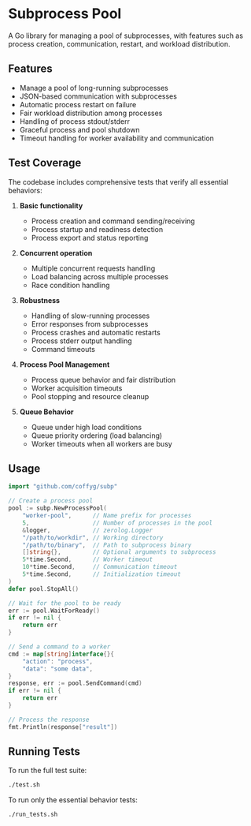 # Subprocess Pool

A Go library for managing a pool of subprocesses, with features such as process creation, communication, restart, and workload distribution.

## Features

- Manage a pool of long-running subprocesses
- JSON-based communication with subprocesses
- Automatic process restart on failure
- Fair workload distribution among processes
- Handling of process stdout/stderr
- Graceful process and pool shutdown
- Timeout handling for worker availability and communication

## Test Coverage

The codebase includes comprehensive tests that verify all essential behaviors:

1. **Basic functionality**
   - Process creation and command sending/receiving
   - Process startup and readiness detection
   - Process export and status reporting

2. **Concurrent operation**
   - Multiple concurrent requests handling
   - Load balancing across multiple processes
   - Race condition handling

3. **Robustness**
   - Handling of slow-running processes
   - Error responses from subprocesses
   - Process crashes and automatic restarts
   - Process stderr output handling
   - Command timeouts

4. **Process Pool Management**
   - Process queue behavior and fair distribution
   - Worker acquisition timeouts
   - Pool stopping and resource cleanup

5. **Queue Behavior**
   - Queue under high load conditions
   - Queue priority ordering (load balancing)
   - Worker timeouts when all workers are busy

## Usage

```go
import "github.com/coffyg/subp"

// Create a process pool
pool := subp.NewProcessPool(
    "worker-pool",      // Name prefix for processes
    5,                  // Number of processes in the pool
    &logger,            // zerolog.Logger
    "/path/to/workdir", // Working directory
    "/path/to/binary",  // Path to subprocess binary
    []string{},         // Optional arguments to subprocess
    5*time.Second,      // Worker timeout
    10*time.Second,     // Communication timeout
    5*time.Second,      // Initialization timeout
)
defer pool.StopAll()

// Wait for the pool to be ready
err := pool.WaitForReady()
if err != nil {
    return err
}

// Send a command to a worker
cmd := map[string]interface{}{
    "action": "process",
    "data": "some data",
}
response, err := pool.SendCommand(cmd)
if err != nil {
    return err
}

// Process the response
fmt.Println(response["result"])
```

## Running Tests

To run the full test suite:

```bash
./test.sh
```

To run only the essential behavior tests:

```bash
./run_tests.sh
```